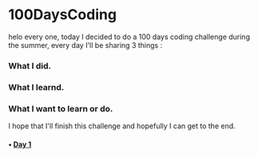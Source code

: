 # 100DaysCoding

helo every one, today I decided to do a 100 days coding challenge during the summer, every day I'll be sharing 3 things :

### What I did.
### What I learnd.
### What I want to learn or do.

I hope that I'll finish this challenge and hopefully I can get to the end.

#### • [Day 1]()
